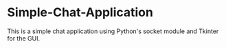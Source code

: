 # Simple-Chat-Application
This is a simple chat application using Python's socket module and Tkinter for the GUI.
